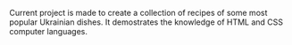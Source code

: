 Current project is made to create a collection of recipes of some most popular Ukrainian dishes. It demostrates the knowledge of HTML and CSS computer languages.